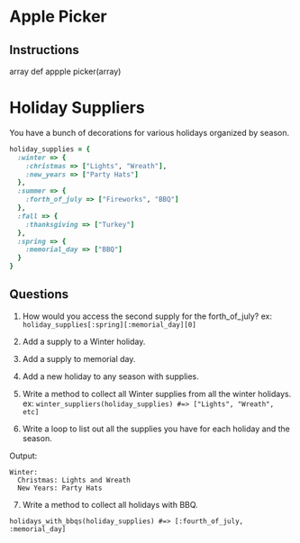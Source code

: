 # Apple Picker

## Instructions

<!-- Create a method, `apple_picker`, that will pick all the apples out of an array. Implement this only using `each`.
```ruby
apple_picker(["apple", "orange", "apple"]) #=> ["apple", "apple"]
```

## Challenge
Implement it with `collect` and then implement it with `select`. Write a sentence about how `select` differs from `collect`. -->
array
def appple picker(array)

# Holiday Suppliers

You have a bunch of decorations for various holidays organized by season.

```ruby
holiday_supplies = {
  :winter => {
    :christmas => ["Lights", "Wreath"],
    :new_years => ["Party Hats"]
  },
  :summer => {
    :forth_of_july => ["Fireworks", "BBQ"]
  },
  :fall => {
    :thanksgiving => ["Turkey"]
  },
  :spring => {
    :memorial_day => ["BBQ"]
  }
}
```
## Questions

1. How would you access the second supply for the forth_of_july?
ex: `holiday_supplies[:spring][:memorial_day][0]`

2. Add a supply to a Winter holiday.

3. Add a supply to memorial day.

4. Add a new holiday to any season with supplies.

5. Write a method to collect all Winter supplies from all the winter holidays.
ex: `winter_suppliers(holiday_supplies) #=> ["Lights", "Wreath", etc]`

6. Write a loop to list out all the supplies you have for each holiday and the season.

Output:
```
Winter:
  Christmas: Lights and Wreath
  New Years: Party Hats
```

7. Write a method to collect all holidays with BBQ.

`holidays_with_bbqs(holiday_supplies) #=> [:fourth_of_july, :memorial_day]`

